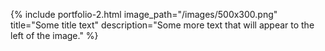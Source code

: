 

{% include portfolio-2.html image_path="/images/500x300.png" title="Some title text" description="Some more text that will appear to the left of the image." %}


